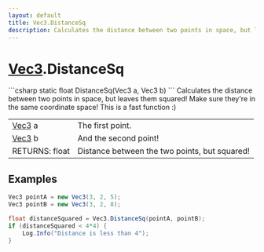 ```yaml
---
layout: default
title: Vec3.DistanceSq
description: Calculates the distance between two points in space, but leaves them squared! Make sure they're in the same coordinate space! This is a fast function .)
---
```

# [Vec3]({{site.url}}/Pages/StereoKit/Vec3.html).DistanceSq

<div class='signature' markdown='1'>
```csharp
static float DistanceSq(Vec3 a, Vec3 b)
```
Calculates the distance between two points in space, but
leaves them squared! Make sure they're in the same coordinate
space! This is a fast function :)
</div>

|  |  |
|--|--|
|[Vec3]({{site.url}}/Pages/StereoKit/Vec3.html) a|The first point.|
|[Vec3]({{site.url}}/Pages/StereoKit/Vec3.html) b|And the second point!|
|RETURNS: float|Distance between the two points, but squared!|





## Examples

```csharp
Vec3 pointA = new Vec3(3, 2, 5);
Vec3 pointB = new Vec3(3, 2, 8);

float distanceSquared = Vec3.DistanceSq(pointA, pointB);
if (distanceSquared < 4*4) { 
	Log.Info("Distance is less than 4");
}
```

